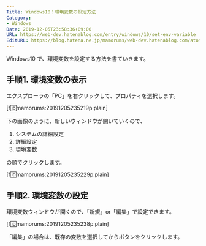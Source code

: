 ```yaml
---
Title: Windows10：環境変数の設定方法
Category:
- Windows
Date: 2019-12-05T23:58:36+09:00
URL: https://web-dev.hatenablog.com/entry/windows/10/set-env-variable
EditURL: https://blog.hatena.ne.jp/mamorums/web-dev.hatenablog.com/atom/entry/26006613476974781
---
```


Windows10 で、環境変数を設定する方法を書ていきます。


## 手順1. 環境変数の表示
エクスプローラの「PC」を右クリックして、プロパティを選択します。

[f:id:mamorums:20191205235219p:plain]

下の画像のように、新しいウィンドウが開いていくので、

1. システムの詳細設定
2. 詳細設定
3. 環境変数

の順でクリックします。

[f:id:mamorums:20191205235229p:plain]


## 手順2. 環境変数の設定
環境変数ウィンドウが開くので、「新規」or「編集」で設定できます。

[f:id:mamorums:20191205235238p:plain]

「編集」の場合は、既存の変数を選択してからボタンをクリックします。
